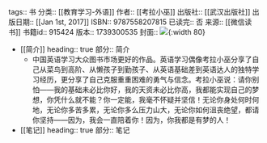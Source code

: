 tags:: 书
分类:: [[教育学习-外语]]
作者:: [[考拉小巫]]
出版社:: [[武汉出版社]]
出版日期:: [[Jan 1st, 2017]]
ISBN:: 9787558207815
已读完:: 否
来源:: [[微信读书]]
书籍id:: 915424
版本:: 1739300535
封面:: ![](https://cdn.weread.qq.com/weread/cover/77/YueWen_915424/s_YueWen_915424.jpg){:width 80}

- [[简介]]
  heading:: true
  部分:: 简介
	- 中国英语学习大众图书市场更好的作品。英语学习偶像考拉小巫分享了自己从菜鸟到高阶、从懒孩子到勤孩子、从英语基础差到英语达人的独特学习经历，更分享了自己克服重重困难的勇气与信念。考拉小巫说：请你别怕——我的基础未必比你好，我的天资未必比你高，我都能实现自己的梦想，你凭什么就不能？你一定能，我毫不怀疑并坚信！无论你身处何时何地，无论你多苦多累，无论你多么压力山大，无论你如何沮丧绝望，都请你坚持——因为，我会一直陪着你！因为，你我都是有梦的人！
- [[笔记]]
  heading:: true
  部分:: 笔记